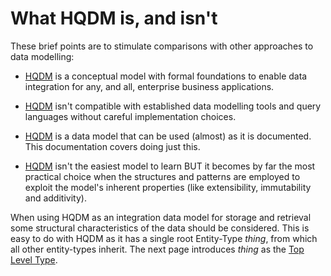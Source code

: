 # What HQDM is, and isn't

These brief points are to stimulate comparisons with other approaches to data modelling:

* [HQDM](https://github.com/hqdmTop/hqdmFramework/wiki) is a conceptual model with formal foundations to enable data integration for any, and all, enterprise business applications.

* [HQDM](https://github.com/hqdmTop/hqdmFramework/wiki) isn't compatible with established data modelling tools and query languages without careful implementation choices.

* [HQDM](https://github.com/hqdmTop/hqdmFramework/wiki) is a data model that can be used (almost) as it is documented.  This documentation covers doing just this.

* [HQDM](https://github.com/hqdmTop/hqdmFramework/wiki) isn't the easiest model to learn BUT it becomes by far the most practical choice when the structures and patterns are employed to exploit the model's inherent properties (like extensibility, immutability and additivity).

When using HQDM as an integration data model for storage and retrieval some structural characteristics of the data should be considered.  This is easy to do with HQDM as it has a single root Entity-Type *thing*, from which all other entity-types inherit.  The next page introduces *thing* as the [Top Level Type](./top_level_type.md).


